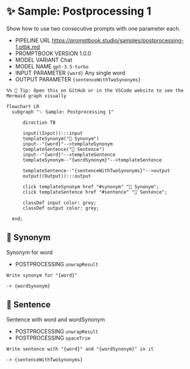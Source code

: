 # ✨ Sample: Postprocessing 1

Show how to use two consecutive prompts with one parameter each.

-   PIPELINE URL https://promptbook.studio/samples/postprocessing-1.ptbk.md
-   PROMPTBOOK VERSION 1.0.0
-   MODEL VARIANT Chat
-   MODEL NAME `gpt-3.5-turbo`
-   INPUT  PARAMETER `{word}` Any single word
-   OUTPUT PARAMETER `{sentenceWithTwoSynonyms}`

<!--Graph-->
<!-- ⚠️ WARNING: This section was auto-generated -->

```mermaid
%% 🔮 Tip: Open this on GitHub or in the VSCode website to see the Mermaid graph visually

flowchart LR
  subgraph "✨ Sample: Postprocessing 1"

      direction TB

      input((Input)):::input
      templateSynonym("💬 Synonym")
      input--"{word}"-->templateSynonym
      templateSentence("💬 Sentence")
      input--"{word}"-->templateSentence
      templateSynonym--"{wordSynonym}"-->templateSentence

      templateSentence--"{sentenceWithTwoSynonyms}"-->output
      output((Output)):::output

      click templateSynonym href "#synonym" "💬 Synonym";
      click templateSentence href "#sentence" "💬 Sentence";

      classDef input color: grey;
      classDef output color: grey;

  end;
```

<!--/Graph-->

## 💬 Synonym

Synonym for word

-   POSTPROCESSING `unwrapResult`

```text
Write synonym for "{word}"
```

`-> {wordSynonym}`

## 💬 Sentence

Sentence with word and wordSynonym

-   POSTPROCESSING `unwrapResult`
-   POSTPROCESSING `spaceTrim`

```text
Write sentence with "{word}" and "{wordSynonym}" in it
```

`-> {sentenceWithTwoSynonyms}`
